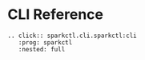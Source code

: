# CLI Reference

```{eval-rst}
.. click:: sparkctl.cli.sparkctl:cli
   :prog: sparkctl
   :nested: full
```
